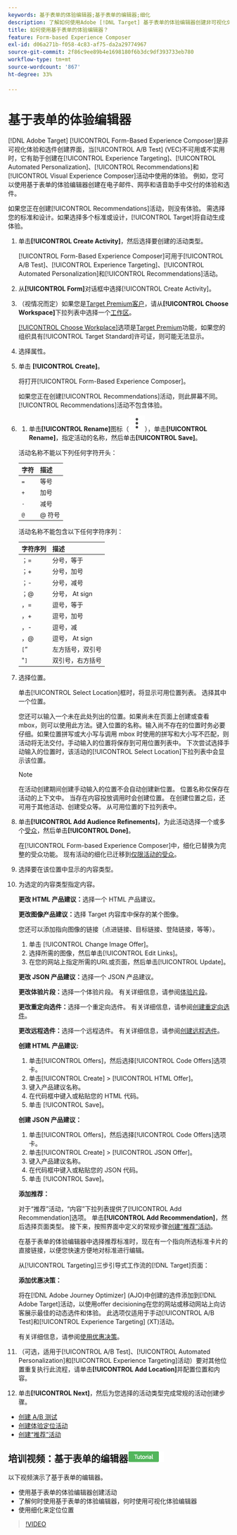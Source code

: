 ```yaml
---
keywords: 基于表单的体验编辑器;基于表单的编辑器;细化
description: 了解如何使用Adobe [!DNL Target] 基于表单的体验编辑器创建非可视化体验。 当VEC不可用或不实用时，使用此编辑器。
title: 如何使用基于表单的体验编辑器？
feature: Form-based Experience Composer
exl-id: d06a271b-f058-4c83-af75-da2a29774967
source-git-commit: 2f86c9ee89b4e1698180f6b3dc9df393733eb780
workflow-type: tm+mt
source-wordcount: '867'
ht-degree: 33%

---
```


# 基于表单的体验编辑器

[!DNL Adobe Target] [!UICONTROL Form-Based Experience Composer]是非可视化体验和选件创建界面，当[!UICONTROL A/B Test] (VEC)不可用或不实用时，它有助于创建在[!UICONTROL Experience Targeting]、[!UICONTROL Automated Personalization]、[!UICONTROL Recommendations]和[!UICONTROL Visual Experience Composer]活动中使用的体验。 例如，您可以使用基于表单的体验编辑器创建在电子邮件、网亭和语音助手中交付的体验和选件。

如果您正在创建[!UICONTROL Recommendations]活动，则没有体验。 需选择您的标准和设计。如果选择多个标准或设计，[!UICONTROL Target]将自动生成体验。

1. 单击&#x200B;**[!UICONTROL Create Activity]**，然后选择要创建的活动类型。

   [!UICONTROL Form-Based Experience Composer]可用于[!UICONTROL A/B Test]、[!UICONTROL Experience Targeting]、[!UICONTROL Automated Personalization]和[!UICONTROL Recommendations]活动。

1. 从&#x200B;**[!UICONTROL Form]**&#x200B;对话框中选择[!UICONTROL Create Activity]。

1. （视情况而定）如果您是[Target Premium客户](/help/main/c-intro/intro.md#premium)，请从&#x200B;**[!UICONTROL Choose Workspace]**&#x200B;下拉列表中选择一个[工作区](/help/main/administrating-target/c-user-management/property-channel/property-channel.md)。

   [[!UICONTROL Choose Workplace]](/help/main/administrating-target/c-user-management/property-channel/property-channel.md)选项是[Target Premium](/help/main/c-intro/intro.md)功能，如果您的组织具有[!UICONTROL Target Standard]许可证，则可能无法显示。

1. 选择属性。

1. 单击 **[!UICONTROL Create]**。

   将打开[!UICONTROL Form-Based Experience Composer]。

   如果您正在创建[!UICONTROL Recommendations]活动，则此屏幕不同。 [!UICONTROL Recommendations]活动不包含体验。

1. 
   1. 单击&#x200B;**[!UICONTROL Rename]**&#x200B;图标（![重命名图标](/help/main/assets/icons/MoreSmallListVert.svg)），单击&#x200B;**[!UICONTROL Rename]**，指定活动的名称，然后单击&#x200B;**[!UICONTROL Save]**。

   活动名称不能以下列任何字符开头：

   | 字符 | 描述 |
   |--- |--- |
   | `=` | 等号 |
   | `+` | 加号 |
   | `-` | 减号 |
   | `@` | @ 符号 |

   活动名称不能包含以下任何字符序列：

   | 字符序列 | 描述 |
   |--- |--- |
   | ；= | 分号，等于 |
   | ；+ | 分号，加号 |
   | ；- | 分号，减号 |
   | ；@ | 分号， At sign |
   | ，= | 逗号，等于 |
   | ，+ | 逗号，加号 |
   | ，- | 逗号，减 |
   | ，@ | 逗号， At sign |
   | `[`” | 左方括号，双引号 |
   | &quot;`]` | 双引号，右方括号 |

1. 选择位置。

   单击[!UICONTROL Select Location]框时，将显示可用位置列表。 选择其中一个位置。

   您还可以输入一个未在此处列出的位置。如果尚未在页面上创建或查看 mbox，则可以使用此方法。键入位置的名称。输入尚不存在的位置时务必要仔细。如果位置拼写或大小写与调用 mbox 时使用的拼写和大小写不匹配，则活动将无法交付。手动输入的位置将保存到可用位置列表中。 下次尝试选择手动输入的位置时，该活动的[!UICONTROL Select Location]下拉列表中会显示该位置。

   >[!NOTE]
   >
   >在活动创建期间创建手动输入的位置不会自动创建新位置。 位置名称仅保存在活动的上下文中。 当存在内容投放调用时会创建位置。 在创建位置之后，还可用于其他活动、创建受众等。 从可用位置的下拉列表中。

1. 单击&#x200B;**[!UICONTROL Add Audience Refinements]**，为此活动选择一个或多个[受众](/help/main/c-target/target.md#concept_A782F8481A5041EBA75103CB26376522)，然后单击&#x200B;**[!UICONTROL Done]**。

   在[!UICONTROL Form-based Experience Composer]中，细化已替换为完整的受众功能。 现有活动的细化已迁移到[仅限活动的受众](/help/main/c-target/creating-activity-only-audience.md#concept_A6BADCF530ED4AE1852E677FEBE68483)。

1. 选择要在该位置中显示的内容类型。

1. 为选定的内容类型指定内容。

   **更改 HTML 产品建议：**&#x200B;选择一个 HTML 产品建议。

   **更改图像产品建议：**&#x200B;选择 Target 内容库中保存的某个图像。

   您还可以添加指向图像的链接（点进链接、目标链接、登陆链接，等等）。

   1. 单击 [!UICONTROL Change Image Offer]。
   1. 选择所需的图像，然后单击[!UICONTROL Edit Links]。
   1. 在您的网站上指定所需的URL或页面，然后单击[!UICONTROL Update]。

   **更改 JSON 产品建议：**&#x200B;选择一个 JSON 产品建议。

   **更改体验片段：**&#x200B;选择一个体验片段。 有关详细信息，请参阅[体验片段](/help/main/c-experiences/c-manage-content/aem-experience-fragments.md)。

   **更改重定向选件：**&#x200B;选择一个重定向选件。 有关详细信息，请参阅[创建重定向选件](/help/main/c-experiences/c-manage-content/offer-redirect.md)。

   **更改远程选件：**&#x200B;选择一个远程选件。 有关详细信息，请参阅[创建远程选件](/help/main/c-experiences/c-manage-content/about-remote-offers.md)。

   **创建 HTML 产品建议:**

   1. 单击[!UICONTROL Offers]，然后选择[!UICONTROL Code Offers]选项卡。
   1. 单击[!UICONTROL Create] > [!UICONTROL HTML Offer]。
   1. 键入产品建议名称。
   1. 在代码框中键入或粘贴您的 HTML 代码。
   1. 单击 [!UICONTROL Save]。

   **创建 JSON 产品建议：**

   1. 单击[!UICONTROL Offers]，然后选择[!UICONTROL Code Offers]选项卡。
   1. 单击[!UICONTROL Create] > [!UICONTROL JSON Offer]。
   1. 键入产品建议名称。
   1. 在代码框中键入或粘贴您的 JSON 代码。
   1. 单击 [!UICONTROL Save]。

   **添加推荐：**

   对于“推荐”活动，“内容”下拉列表提供了[!UICONTROL Add Recommendation]选项。 单击&#x200B;**[!UICONTROL Add Recommendation]**，然后选择页面类型。 接下来，按照界面中定义的常规步骤[创建“推荐”活动](/help/main/c-recommendations/t-create-recs-activity/create-recs-activity.md)。

   在基于表单的体验编辑器中选择推荐标准时，现在有一个指向所选标准卡片的直接链接，以便您快速方便地对标准进行编辑。

   从[!UICONTROL Targeting]三步引导式工作流的[!DNL Target]页面：

   **添加优惠决策：**

   将在[!DNL Adobe Journey Optimizer] (AJO)中创建的选件添加到[!DNL Adobe Target]活动，以使用offer decisioning在您的网站或移动网站上向访客展示最佳的动态选件和体验。 此选项仅适用于手动[!UICONTROL A/B Test]和[!UICONTROL Experience Targeting] (XT)活动。

   有关详细信息，请参阅[使用优惠决策](/help/main/c-integrating-target-with-mac/ajo/offer-decision.md)。

1. （可选，适用于[!UICONTROL A/B Test]、[!UICONTROL Automated Personalization]和[!UICONTROL Experience Targeting]活动）要对其他位置重复执行此流程，请单击&#x200B;**[!UICONTROL Add Location]**&#x200B;并配置位置和内容。
1. 单击&#x200B;**[!UICONTROL Next]**，然后为您选择的活动类型完成常规的活动创建步骤。

* [创建 A/B 测试](/help/main/c-activities/t-test-ab/t-test-create-ab/test-create-ab.md)
* [创建体验定位活动](/help/main/c-activities/t-experience-target/t-xt-create/xt-create.md#task_D6B3429AC31549E1A70EDF04B3DDC765)
* [创建“推荐”活动](/help/main/c-recommendations/t-create-recs-activity/create-recs-activity.md#task_6874328773C64C44A73F0A130AD3F96F)

## 培训视频：基于表单的编辑器![教程徽章](/help/main/assets/tutorial.png)

以下视频演示了基于表单的编辑器。

* 使用基于表单的体验编辑器创建活动
* 了解何时使用基于表单的体验编辑器，何时使用可视化体验编辑器
* 使用细化来定位位置

>[!VIDEO](https://video.tv.adobe.com/v/17390)
